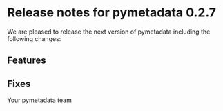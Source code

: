 # Release notes for pymetadata 0.2.7

We are pleased to release the next version of pymetadata including the 
following changes:

## Features

## Fixes


Your pymetadata team

